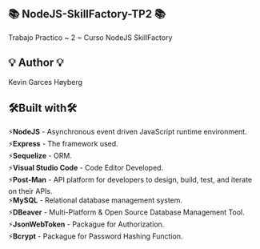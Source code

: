 ## :books: NodeJS-SkillFactory-TP2 :books:
Trabajo Practico ~ 2 ~ Curso NodeJS SkillFactory
## :bulb: **Author** :bulb:
Kevin Garces Høyberg

## 🛠️Built with🛠️

:zap:**NodeJS** - Asynchronous event driven JavaScript runtime environment.\
:zap:**Express** - The framework used.\
:zap:**Sequelize** - ORM.\
:zap:**Visual Studio Code** - Code Editor Developed.\
:zap:**Post-Man** - API platform for developers to design, build, test, and iterate on their APIs.\
:zap:**MySQL** - Relational database management system.\
:zap:**DBeaver** -  Multi-Platform & Open Source Database Management Tool.\
:zap:**JsonWebToken** - Packague for Authorization.\
:zap:**Bcrypt** -  Packague for Password Hashing Function.
